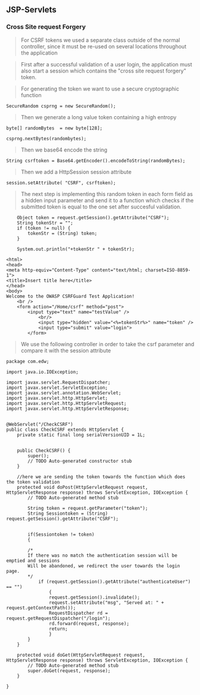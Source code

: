 

JSP-Servlets
-------------------------

### Cross Site request Forgery 


> For CSRF tokens we used a separate class outside of the normal controller, since
> it must be re-used on several locations throughout the application

> First after a successful validation of a user login, the application must also start a session
> which contains the "cross site request forgery" token.

> For generating the token we want to use a secure cryptographic function

```SecureRandom csprng = new SecureRandom();```

> Then we generate a long value token containing a high entropy

~~~~~~~~~~~~~~~~~~~~~~~~~~~~~~~~~~~~~~~~~~~~~~~~~~~~~~~~~~~~~~~~~~~~~~~~~~~~~~~~
byte[] randomBytes  = new byte[128];

csprng.nextBytes(randombytes);
~~~~~~~~~~~~~~~~~~~~~~~~~~~~~~~~~~~~~~~~~~~~~~~~~~~~~~~~~~~~~~~~~~~~~~~~~~~~~~~~

> Then we base64 encode the string

```String csrftoken = Base64.getEncoder().encodeToString(randomBytes);```

> Then we add a HttpSession session attribute

```session.setAttribute( "CSRF", csrftoken);```

> The next step is implementing this random token in each form field as a hidden input parameter
> and send it to a function which checks if the submitted token is equal to the one set after succesful validation.

```
    Object token = request.getSession().getAttribute("CSRF");
    String tokenStr = "";
    if (token != null) {
        tokenStr = (String) token;
    }

    System.out.println("+tokenStr " + tokenStr);

<html>
<head>
<meta http-equiv="Content-Type" content="text/html; charset=ISO-8859-1">
<title>Insert title here</title>
</head>
<body>
Welcome to the OWASP CSRFGuard Test Application!
    <br />
    <form action="/Home/csrf" method="post">
        <input type="text" name="testValue" /> 
			<br/> 
			<input type="hidden" value="<%=tokenStr%>" name="token" />
			<input type="submit" value="login">
		</form>
```

> We use the following controller in order to take the csrf parameter and compare it with the session attribute 

~~~~~~~~~~~~~~~~~~~~~~~~~~~~~~~~~~~~~~~~~~~~~~~~~~~~~~~~~~~~~~~~~~~~~~~~~~~~~~~~
package com.edw;

import java.io.IOException;

import javax.servlet.RequestDispatcher;
import javax.servlet.ServletException;
import javax.servlet.annotation.WebServlet;
import javax.servlet.http.HttpServlet;
import javax.servlet.http.HttpServletRequest;
import javax.servlet.http.HttpServletResponse;


@WebServlet("/CheckCSRF")
public class CheckCSRF extends HttpServlet {
	private static final long serialVersionUID = 1L;
       

    public CheckCSRF() {
        super();
        // TODO Auto-generated constructor stub
    }

    //here we are sending the token towards the function which does the token validation    
	protected void doPost(HttpServletRequest request, HttpServletResponse response) throws ServletException, IOException {
		// TODO Auto-generated method stub
		
		String token = request.getParameter("token");
		String Sessiontoken = (String) request.getSession().getAttribute("CSRF");

		
		if(Sessiontoken != token)
	    { 

		/*
        If there was no match the authentication session will be emptied and sessions
        Will be abandoned, we redirect the user towards the login page.
        */		
			if (request.getSession().getAttribute("authenticateUser") == "")
				{
				request.getSession().invalidate();
				request.setAttribute("msg", "Served at: " + request.getContextPath());
				RequestDispatcher rd =  request.getRequestDispatcher("/login");
			    rd.forward(request, response);
			    return;
				}
	    }	
	}

	protected void doGet(HttpServletRequest request, HttpServletResponse response) throws ServletException, IOException {
		// TODO Auto-generated method stub
		super.doGet(request, response);
	}

}

~~~~~~~~~~~~~~~~~~~~~~~~~~~~~~~~~~~~~~~~~~~~~~~~~~~~~~~~~~~~~~~~~~~~~~~~~~~~~~~~
